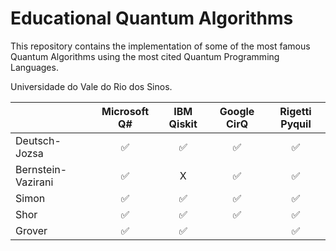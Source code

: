 # Educational Quantum Algorithms

This repository contains the implementation of some of the most famous Quantum Algorithms using the most cited Quantum Programming Languages.


Universidade do Vale do Rio dos Sinos.



|                     |  Microsoft Q#  |  IBM Qiskit    |  Google CirQ   |  Rigetti Pyquil|
| ------------------- | :------------: | :------------: | :------------: | :------------: |
|  Deutsch-Jozsa      |      ✅       |      ✅          |      ✅           |      ✅        |
|  Bernstein-Vazirani |      ✅       |       X          |     ✅          |      ✅       |
|  Simon              |      ✅       |      ✅          |      ✅          |       ✅        |
|  Shor               |  		✅	        |      ✅         |         ✅         |         ✅       |
|  Grover             |       ✅      |      ✅         |                    |      ✅       | 
